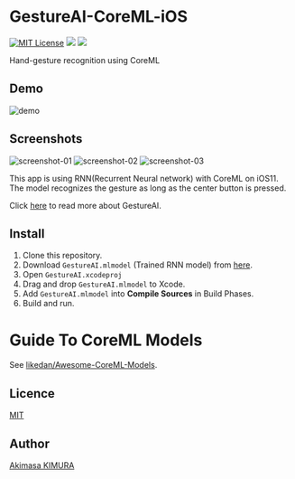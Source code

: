 # GestureAI-CoreML-iOS

[![MIT License](http://img.shields.io/badge/license-MIT-blue.svg?style=flat)](LICENSE) ![](https://img.shields.io/badge/platform-iOS-red.svg) ![](https://img.shields.io/badge/language-Swift%204.x-orange.svg) 

Hand-gesture recognition using CoreML

## Demo

![demo](images/demo.gif)

## Screenshots

![screenshot-01](images/screenshot-01.jpg) ![screenshot-02](images/screenshot-02.jpg) ![screenshot-03](images/screenshot-03.jpg)

This app is using RNN(Recurrent Neural network) with CoreML on iOS11. The model recognizes the gesture as long as the center button is pressed.

Click [here](https://github.com/akimach/GestureAI) to read more about GestureAI.

## Install

1. Clone this repository.
2. Download `GestureAI.mlmodel` (Trained RNN model) from [here](https://goo.gl/avdMjD).
3. Open `GestureAI.xcodeproj`
4. Drag and drop `GestureAI.mlmodel` to Xcode.
5. Add `GestureAI.mlmodel` into **Compile Sources** in Build Phases.
6. Build and run.

# Guide To CoreML Models

See [likedan/Awesome-CoreML-Models](https://github.com/likedan/Awesome-CoreML-Models).

## Licence

[MIT](https://github.com/akimach/GestureAI-iOS/blob/master/LICENSE)

## Author

[Akimasa KIMURA](https://github.com/akimach)
